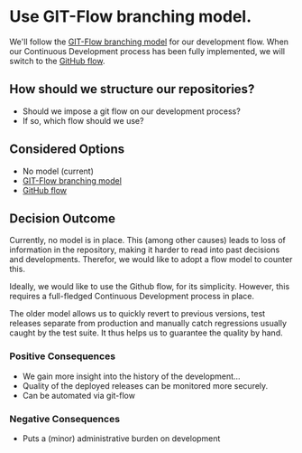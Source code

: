 # Use GIT-Flow branching model.
We'll follow the [GIT-Flow branching model](https://nvie.com/posts/a-successful-git-branching-model/) for our development 
flow. When our Continuous Development process has been fully implemented, we will switch to the 
[GitHub flow](https://guides.github.com/introduction/flow/).

## How should we structure our repositories?
* Should we impose a git flow on our development process?
* If so, which flow should we use?

## Considered Options
* No model (current)
* [GIT-Flow branching model](https://nvie.com/posts/a-successful-git-branching-model/)
* [GitHub flow](https://guides.github.com/introduction/flow/)

## Decision Outcome
Currently, no model is in place. This (among other causes) leads to loss of information in the repository, making it 
harder to read into past decisions and developments. Therefor, we would like to adopt a flow model to counter this. 

Ideally, we would like to use the Github flow, for its simplicity. However, this requires a full-fledged Continuous 
Development process in place.

The older model allows us to quickly revert to previous versions, test releases separate from production and manually catch 
regressions usually caught by the test suite. It thus helps us to guarantee the quality by hand. 

### Positive Consequences 
* We gain more insight into the history of the development…
* Quality of the deployed releases can be monitored more securely.
* Can be automated via git-flow

### Negative Consequences
* Puts a (minor) administrative burden on development
